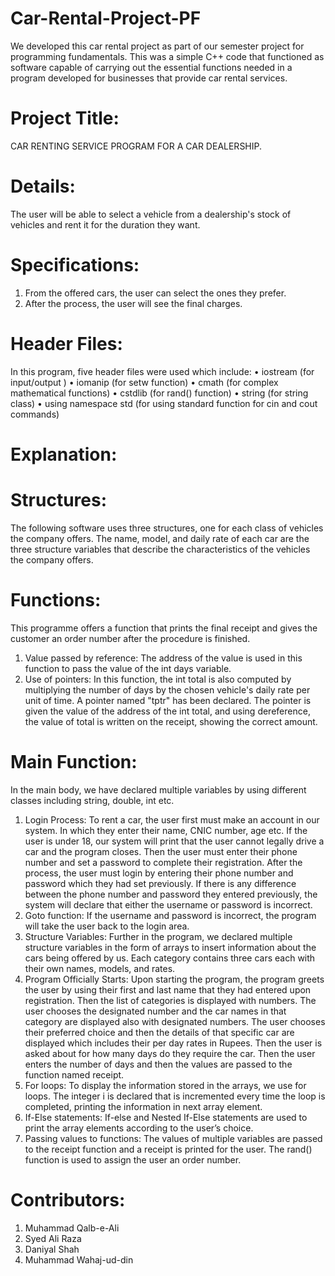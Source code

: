 # Car-Rental-Project-PF
We developed this car rental project as part of our semester project for programming fundamentals. This was a simple C++ code that functioned as software capable of carrying out the essential functions needed in a program developed for businesses that provide car rental services.

# Project Title:
 CAR RENTING SERVICE PROGRAM FOR A CAR DEALERSHIP.
 
# Details:
The user will be able to select a vehicle from a dealership's stock of vehicles and rent it for the duration they want.

# Specifications:
1) From the offered cars, the user can select the ones they prefer.
2) After the process, the user will see the final charges.

# Header Files:
In this program, five header files were used which include:
•	iostream (for input/output )
•	iomanip (for setw function)
•	cmath (for complex mathematical functions)
•	cstdlib (for rand() function)
•	string (for string class)
•	using namespace std (for using standard function for cin and cout commands)

# Explanation:
# Structures:
The following software uses three structures, one for each class of vehicles the company offers. The name, model, and daily rate of each car are the three structure variables that describe the characteristics of the vehicles the company offers.
# Functions:
This programme offers a function that prints the final receipt and gives the customer an order number after the procedure is finished.
1) Value passed by reference:
The address of the value is used in this function to pass the value of the int days variable.
2) Use of pointers: 
In this function, the int total is also computed by multiplying the number of days by the chosen vehicle's daily rate per unit of time. A pointer named "tptr" has been declared. The pointer is given the value of the address of the int total, and using dereference, the value of total is written on the receipt, showing the correct amount.
# Main Function:
In the main body, we have declared multiple variables by using different classes including string, double, int etc. 
1) Login Process:
                        To rent a car, the user first must make an account in our system. In which they enter their name, CNIC number, age etc. If the user is under 18, our system will print that the user cannot legally drive a car and the program closes. Then the user must enter their phone number and set a password to complete their registration. After the process, the user must login by entering their phone number and password which they had set previously. If there is any difference between the phone number and password they entered previously, the system will declare that either the username or password is incorrect.
2) Goto function:
                        If the username and password is incorrect, the program will take the user back to the login area.
3) Structure Variables:
                                  Further in the program, we declared multiple structure variables in the form of arrays to insert information about the cars being offered by us. Each category contains three cars each with their own names, models, and rates.
4) Program Officially Starts:
                                            Upon starting the program, the program greets the user by using their first and last name that they had entered upon registration. Then the list of categories is displayed with numbers. The user chooses the designated number and the car names in that category are displayed also with designated numbers. The user chooses their preferred choice and then the details of that specific car are displayed which includes their per day rates in Rupees. Then the user is asked about for how many days do they require the car. Then the user enters the number of days and then the values are passed to the function named receipt.
5) For loops:
                 To display the information stored in the arrays, we use for loops. The integer i
is declared that is incremented every time the loop is completed, printing the information in next array element. 
6) If-Else statements: 
                               If-else and Nested If-Else statements are used to print the array elements according to the user’s choice. 
7) Passing values to functions: 
                                              The values of multiple variables are passed to the receipt function and a receipt is printed for the user. The rand() function is used to assign the user an order number. 
                                              
# Contributors:
1) Muhammad Qalb-e-Ali
2) Syed Ali Raza
3) Daniyal Shah
4) Muhammad Wahaj-ud-din
